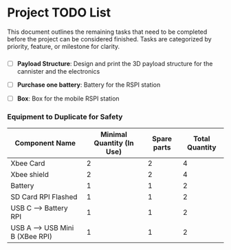 # Project TODO List

This document outlines the remaining tasks that need to be completed before the project can be considered finished. Tasks are categorized by priority, feature, or milestone for clarity.





### 
- [ ] **Payload Structure**: Design and print the 3D payload structure for the cannister and the electronics
- [ ] **Purchase one battery**: Battery for the RSPI station
- [ ] **Box**: Box for the mobile RSPI station 


### Equipment to Duplicate for Safety



| Component Name      | Minimal Quantity (In Use) | Spare parts | Total Quantity |
|---------------------|---------------------------|-------------|----------------|
| Xbee Card           | 2                         | 2           | 4              |
| Xbee shield         | 2                         | 2           | 4              |
| Battery             | 1                         | 1           | 2              |
| SD Card RPI Flashed | 1                         | 1           | 2              |
| USB C --> Battery RPI | 1                         | 1           | 2              |
| USB A --> USB Mini B (XBee RPI) | 1              | 1           | 2             |